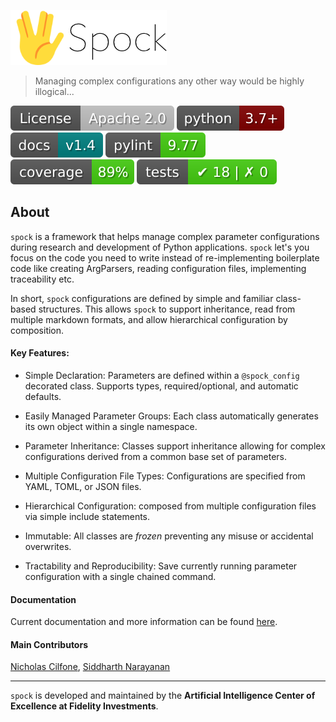 ![Spock](./resources/images/logo.png)
> Managing complex configurations any other way would be highly illogical...

[![License](./resources/images/license.svg)](https://opensource.org/licenses/Apache-2.0)
[![Python](./resources/images/python.svg)]()
[![docs](./resources/images/docs.svg)]()
[![PyLint](./resources/images/pylint.svg)]()
[![Coverage](./resources/images/coverage.svg)]()
[![Tests](./resources/images/tests.svg)]()

## About

`spock` is a framework that helps manage complex parameter configurations during research and development of Python 
applications. `spock` let's you focus on the code you need to write instead of re-implementing boilerplate code like 
creating ArgParsers, reading configuration files, implementing traceability etc.

In short, `spock` configurations are defined by simple and familiar class-based structures. This allows `spock` to 
support inheritance, read from multiple markdown formats, and allow hierarchical configuration by composition.

#### Key Features:

* Simple Declaration: Parameters are defined within a `@spock_config` decorated class. Supports types, required/optional, and automatic defaults.

* Easily Managed Parameter Groups: Each class automatically generates its own object within a single namespace.

* Parameter Inheritance: Classes support inheritance allowing for complex configurations derived from a common base set of parameters.

* Multiple Configuration File Types: Configurations are specified from YAML, TOML, or JSON files.

* Hierarchical Configuration: composed from multiple configuration files via simple include statements.

* Immutable: All classes are *frozen* preventing any misuse or accidental overwrites.

* Tractability and Reproducibility: Save currently running parameter configuration with a single chained command. 

#### Documentation

Current documentation and more information can be found [here](https://fidelity.github.io/spock/).

#### Main Contributors

[Nicholas Cilfone](https://github.com/ncilfone), [Siddharth Narayanan](https://github.com/sidnarayanan)
__________
`spock` is developed and maintained by the **Artificial Intelligence Center of Excellence at Fidelity Investments**.

